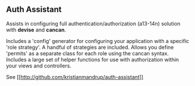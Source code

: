 ## Auth Assistant

Assists in configuring full authentication/authorization (a13-14n) solution with **devise** and **cancan**.

Includes a 'config' generator for configuring your application with a specific 'role strategy'. A handful of strategies are included.
Allows you define 'permits' as a separate class for each role using the cancan syntax. 
Includes a large set of helper functions for use with authorization within your views and controllers.

See [[http://github.com/kristianmandrup/auth-assistant]]
